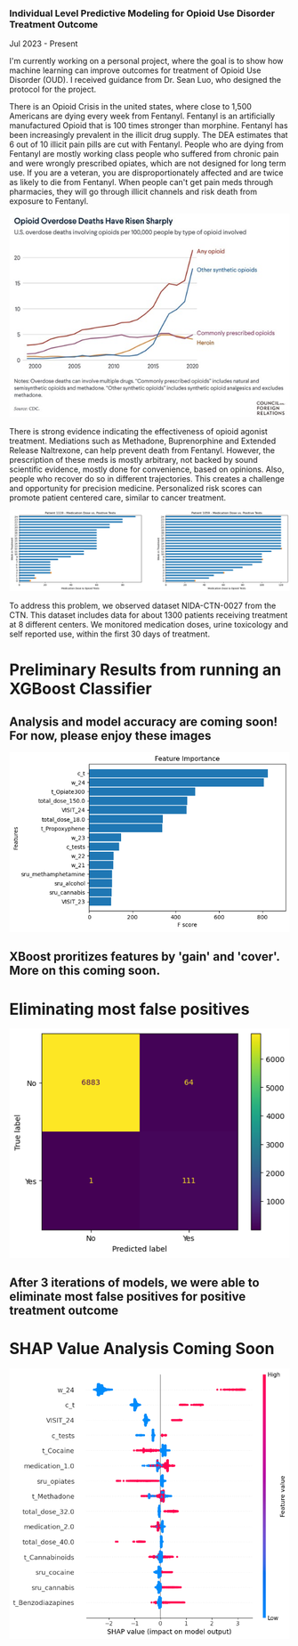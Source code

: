 ### Individual Level Predictive Modeling for Opioid Use Disorder Treatment Outcome
Jul 2023 - Present

I'm currently working on a personal project, where the goal is to show how machine learning can improve outcomes for treatment of Opioid Use Disorder (OUD).   I received guidance from Dr. Sean Luo, who designed the protocol for the project.

There is an Opioid Crisis in the united states, where close to 1,500 Americans are dying every week from Fentanyl.  Fentanyl is an artificially manufactured Opioid that is 100 times stronger than morphine.  Fentanyl has been increasingly prevalent in the illicit drug supply.  The DEA estimates that 6 out of 10 illicit pain pills are cut with Fentanyl.  People who are dying from Fentanyl are mostly working class people who suffered from chronic pain and were wrongly prescribed opiates, which are not designed for long term use.  If you are a veteran, you are disproportionately affected and are twice as likely to die from Fentanyl.  When people can't get pain meds through pharmacies, they will go through illicit channels and risk death from exposure to Fentanyl.

![CFR Stats](images/o.jpg)

There is strong evidence indicating the effectiveness of opioid agonist treatment.  Mediations such as Methadone, Buprenorphine and Extended Release Naltrexone, can help prevent death from Fentanyl.  However, the prescription of these meds is mostly arbitrary, not backed by sound scientific evidence, mostly done for convenience, based on opinions.  Also, people who recover do so in different trajectories.  This creates a challenge and opportunity for precision medicine.  Personalized risk scores can promote patient centered care, similar to cancer treatment.

![Treatment outcome and Patient Population](images/p.png)

To address this problem, we observed dataset NIDA-CTN-0027 from the CTN.  This dataset includes data for about 1300 patients receiving treatment at 8 different centers.  We monitored medication doses, urine toxicology and self reported use, within the first 30 days of treatment.

# Preliminary Results from running an XGBoost Classifier
## Analysis and model accuracy are coming soon!  For now, please enjoy these images

![Feature Importance (GAIN)](images/fi.png)
## XBoost proritizes features by 'gain' and 'cover'.  More on this coming soon.

# Eliminating most false positives
![confusion matrix](images/cm.png)
## After 3 iterations of models, we were able to eliminate most false positives for positive treatment outcome

# SHAP Value Analysis Coming Soon
![SHAP VALUES](images/s.png)





